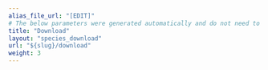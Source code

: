 ```yaml
---
alias_file_url: "[EDIT]"
# The below parameters were generated automatically and do not need to be changed.
title: "Download"
layout: "species_download"
url: "${slug}/download"
weight: 3
---
```

